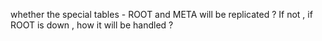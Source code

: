whether the special tables - ROOT and META will be replicated ? If not , if ROOT is down , how it will be handled ?

